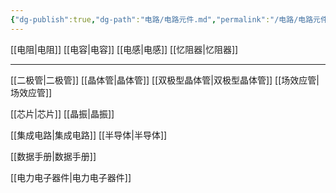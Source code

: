 ```yaml
---
{"dg-publish":true,"dg-path":"电路/电路元件.md","permalink":"/电路/电路元件/","dgPassFrontmatter":true,"noteIcon":"","created":"2024-05-21T15:20:28.531+08:00","updated":"2024-07-03T00:16:15.525+08:00"}
---
```



[[电阻\|电阻]]
[[电容\|电容]]
[[电感\|电感]]
[[忆阻器\|忆阻器]]
***
[[二极管\|二极管]]
[[晶体管\|晶体管]]
	[[双极型晶体管\|双极型晶体管]]
	[[场效应管\|场效应管]]

[[芯片\|芯片]]
[[晶振\|晶振]]



[[集成电路\|集成电路]]
[[半导体\|半导体]]

[[数据手册\|数据手册]]


[[电力电子器件\|电力电子器件]]




